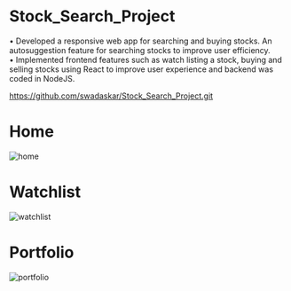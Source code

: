 # Stock_Search_Project
•	Developed a responsive web app for searching and buying stocks. An autosuggestion feature for searching stocks to improve user efficiency.<br>
•	Implemented frontend features such as watch listing a stock, buying and selling stocks using React to improve user experience and backend was coded in NodeJS.


https://github.com/swadaskar/Stock_Search_Project.git

# Home
![home](https://github.com/swadaskar/Stock_Search_Project.git/blob/main/screenshots/home.png?raw=true)

# Watchlist
![watchlist](https://github.com/swadaskar/Stock_Search_Project.git/blob/main/screenshots/watchlist.png?raw=true)

# Portfolio
![portfolio](https://github.com/swadaskar/Stock_Search_Project.git/blob/main/screenshots/portfolio.png?raw=true)

